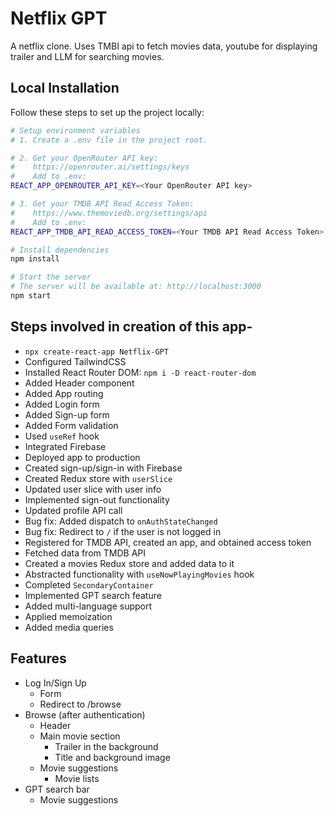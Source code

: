 # Netflix GPT
A netflix clone. Uses TMBI api to fetch movies data, youtube for displaying trailer and LLM for searching movies.

## Local Installation

Follow these steps to set up the project locally:

```sh
# Setup environment variables
# 1. Create a .env file in the project root.

# 2. Get your OpenRouter API key: 
#    https://openrouter.ai/settings/keys
#    Add to .env: 
REACT_APP_OPENROUTER_API_KEY=<Your OpenRouter API key>

# 3. Get your TMDB API Read Access Token: 
#    https://www.themoviedb.org/settings/api
#    Add to .env: 
REACT_APP_TMDB_API_READ_ACCESS_TOKEN=<Your TMDB API Read Access Token>
```

```sh
# Install dependencies
npm install

# Start the server
# The server will be available at: http://localhost:3000
npm start
```

## Steps involved in creation of this app-
- `npx create-react-app Netflix-GPT`
- Configured TailwindCSS
- Installed React Router DOM: `npm i -D react-router-dom`
- Added Header component
- Added App routing
- Added Login form
- Added Sign-up form
- Added Form validation
- Used `useRef` hook
- Integrated Firebase
- Deployed app to production
- Created sign-up/sign-in with Firebase
- Created Redux store with `userSlice`
- Updated user slice with user info
- Implemented sign-out functionality
- Updated profile API call
- Bug fix: Added dispatch to `onAuthStateChanged`
- Bug fix: Redirect to `/` if the user is not logged in
- Registered for TMDB API, created an app, and obtained access token
- Fetched data from TMDB API
- Created a movies Redux store and added data to it
- Abstracted functionality with `useNowPlayingMovies` hook
- Completed `SecondaryContainer`
- Implemented GPT search feature
- Added multi-language support
- Applied memoization
- Added media queries

## Features

- Log In/Sign Up
    - Form
    - Redirect to /browse
- Browse (after authentication)
    - Header
    - Main movie section
        - Trailer in the background
        - Title and background image
    - Movie suggestions
        - Movie lists
- GPT search bar
    - Movie suggestions
